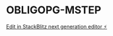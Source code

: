 # OBLIGOPG-MSTEP

[Edit in StackBlitz next generation editor ⚡️](https://stackblitz.com/~/github.com/HildusOter/OBLIGOPG-MSTEP)